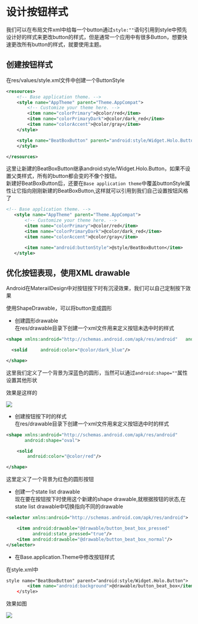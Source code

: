 # 设计按钮样式       
我们可以在布局文件xml中给每一个button通过```style:""```语句引用到style中预先设计好的样式来更改button的样式，但是通常一个应用中有很多Button，想要快速更改所有button的样式，就要使用主题。        
## 创建按钮样式      
在res/values/style.xml文件中创建一个ButtonStyle            

```xml
<resources>
    <!-- Base application theme. -->
    <style name="AppTheme" parent="Theme.AppCompat">
        <!-- Customize your theme here. -->
        <item name="colorPrimary">@color/red</item>
        <item name="colorPrimaryDark">@color/dark_red</item>
        <item name="colorAccent">@color/gray</item>
    </style>

    <style name="BeatBoxButton" parent="android:style/Widget.Holo.Button">
    </style>

</resources>
```    
这里让新建的BeatBoxButton继承android:style/Widget.Holo.Button，如果不设置父类样式，所有的button都会变的不像个按钮。           
新建好BeatBoxButton后，还要在```Base application theme```中覆盖buttonStyle属性让它指向刚刚新建的BeatBoxButton,这样就可以引用到我们自己设置按钮风格了         

```xml
<!-- Base application theme. -->
   <style name="AppTheme" parent="Theme.AppCompat">
       <!-- Customize your theme here. -->
       <item name="colorPrimary">@color/red</item>
       <item name="colorPrimaryDark">@color/dark_red</item>
       <item name="colorAccent">@color/gray</item>

       <item name="android:buttonStyle">@style/BeatBoxButton</item>
   </style>
```

## 优化按钮表现，使用XML drawable      
Android在MaterailDesign中对按钮按下时有沉浸效果，我们可以自己定制按下效果       

使用ShapeDrawable，可以将button变成圆形     


* 创建圆形drawable    
在res/drawable目录下创建一个xml文件用来定义按钮未选中时的样式       


```xml
<shape xmlns:android="http://schemas.android.com/apk/res/android"   android:shape="oval">  

  <solid     android:color="@color/dark_blue"/>

</shape>   
```       

这里我们定义了一个背景为深蓝色的圆形，当然可以通过```android:shape=""```属性设置其他形状     

效果是这样的     

![](http://i4.buimg.com/567571/460cdbc776176a6f.png)   

* 创建按钮按下时的样式       
在res/drawable目录下创建一个xml文件用来定义按钮选中时的样式        

```xml
<shape xmlns:android="http://schemas.android.com/apk/res/android"
       android:shape="oval">

    <solid
        android:color="@color/red"/>

</shape>
```     

这里定义了一个背景为红色的圆形按钮       

* 创建一个state list drawable        
现在要在按钮按下时使用这个新建的shape drawable,就根据按钮的状态,在state list drawable中切换指向不同的drawable       

```xml
<selector xmlns:android="http://schemas.android.com/apk/res/android">

    <item android:drawable="@drawable/button_beat_box_pressed"
          android:state_pressed="true"/>
    <item android:drawable="@drawable/button_beat_box_normal"/>
</selector>
```     


* 在Base.application.Theme中修改按钮样式       

在style.xml中     

```xml
style name="BeatBoxButton" parent="android:style/Widget.Holo.Button">
        <item name="android:background">@drawable/button_beat_box</item>
    </style>
```     

效果如图    

![](http://i4.buimg.com/567571/78919cb7e8ff6dc8.png)   
